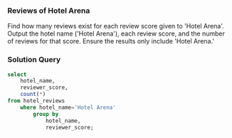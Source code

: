 ### Reviews of Hotel Arena

Find how many reviews exist for each review score given to 'Hotel Arena'. Output the hotel name ('Hotel Arena'), each review score, and the number of reviews for that score. Ensure the results only include 'Hotel Arena.'


### Solution Query

```sql
select 
    hotel_name,
    reviewer_score,
    count(*)
from hotel_reviews
    where hotel_name='Hotel Arena'
        group by 
            hotel_name,
            reviewer_score;
```


